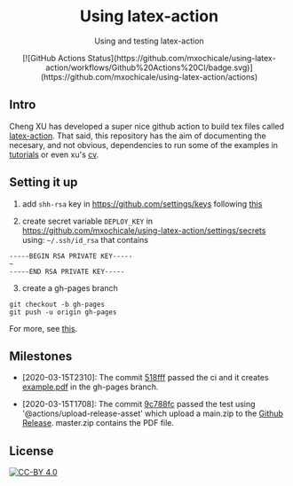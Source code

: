 <h1 align="center">
  Using latex-action
</h1>
<p align="center">
  Using and testing latex-action
</p>
<p align="center">
[![GitHub Actions Status](https://github.com/mxochicale/using-latex-action/workflows/Github%20Actions%20CI/badge.svg)](https://github.com/mxochicale/using-latex-action/actions)
</p>

## Intro
Cheng XU has developed a super nice github action to build tex files called [latex-action](https://github.com/xu-cheng/latex-action).
That said, this repository has the aim of documenting the necesary, and not obvious, dependencies to run some of the examples in [tutorials](https://github.com/xu-cheng/latex-tutorial) or even xu's [cv](https://github.com/xu-cheng/cv).

## Setting it up
1. add `shh-rsa` key in https://github.com/settings/keys following [this](https://help.github.com/en/github/authenticating-to-github/adding-a-new-ssh-key-to-your-github-account)

2. create secret variable `DEPLOY_KEY` in https://github.com/mxochicale/using-latex-action/settings/secrets
using: `~/.ssh/id_rsa` that contains 
```
-----BEGIN RSA PRIVATE KEY-----
~
-----END RSA PRIVATE KEY-----
```

3. create a gh-pages branch
```
git checkout -b gh-pages
git push -u origin gh-pages
```
For more, see [this](https://www.freecodecamp.org/forum/t/push-a-new-local-branch-to-a-remote-git-repository-and-track-it-too/13222).

## Milestones
* [2020-03-15T2310]: The commit [518fff](https://github.com/mxochicale/using-latex-action/commit/518ffff66db0f74dc650746a6f873a0689b1dce3)
passed the ci and it creates [example.pdf](https://github.com/mxochicale/using-latex-action/blob/gh-pages/example.pdf) in the gh-pages branch.

* [2020-03-15T1708]: The commit [9c788fc](https://github.com/mxochicale/trying-latex-action/commit/9c788fc969b5944a70581bcf7ff425325b45396a) passed 
the test using '@actions/upload-release-asset' which upload a main.zip to the [Github Release](https://github.com/mxochicale/trying-latex-action/actions/runs/56217321). master.zip contains the PDF file.
 
## License
[![CC-BY 4.0](https://mirrors.creativecommons.org/presskit/buttons/88x31/svg/by.svg)](http://creativecommons.org/licenses/by/4.0/)
